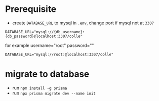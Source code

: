 # Prerequisite
+ create ```DATABASE_URL``` to mysql in ```.env```, change port if mysql not at ```3307```
```.env
DATABASE_URL="mysql://{db_username}:{db_password}@localhost:3307/colle"
```
for example username="root" password=""
```.env
DATABASE_URL="mysql://root:@localhost:3307/colle"
```



# migrate to database
+ run ```npm install -g prisma```
+ run ```npx prisma migrate dev --name init```
